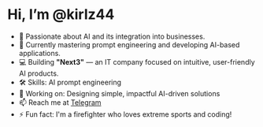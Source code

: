 # Hi, I’m @kirlz44

- 👀 Passionate about AI and its integration into businesses.  
- 🌱 Currently mastering prompt engineering and developing AI-based applications.  
- 💻 Building **"Next3"** — an IT company focused on intuitive, user-friendly AI products.  
- 🛠️ Skills: AI prompt engineering  
- 🚀 Working on: Designing simple, impactful AI-driven solutions  
- 📫 Reach me at [Telegram](https://t.me/zinoveyking)  
- ⚡ Fun fact: I'm a firefighter who loves extreme sports and coding!
